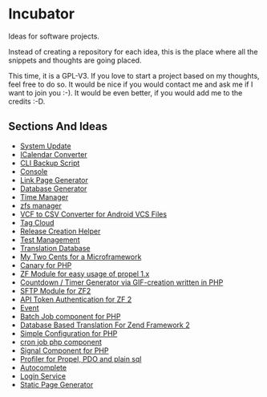 # Incubator

Ideas for software projects.

Instead of creating a repository for each idea, this is the place where all the snippets and thoughts are going placed.

This time, it is a GPL-V3. If you love to start a project based on my thoughts, feel free to do so. It would be nice if you would contact me and ask me if I want to join you :-). It would be even better, if you would add me to the credits :-D.

## Sections And Ideas

* [System Update](https://github.com/stevleibelt/incubator/tree/master/cli/update/system)
* [ICalendar Converter](https://github.com/stevleibelt/incubator/tree/master/cli/convert/icalendar)
* [CLI Backup Script](https://github.com/stevleibelt/incubator/tree/master/cli/php/backup)
* [Console](https://github.com/stevleibelt/incubator/tree/master/cli/php/console)
* [Link Page Generator](https://github.com/stevleibelt/incubator/tree/master/cli/php/generate/link)
* [Database Generator](https://github.com/stevleibelt/incubator/tree/master/cli/php/generate/database)
* [Time Manager](https://github.com/stevleibelt/incubator/tree/master/general/timeManager)
* [zfs manager](https://github.com/stevleibelt/incubator/tree/master/general/zfsManager)
* [VCF to CSV Converter for Android VCS Files](https://github.com/stevleibelt/incubator/tree/master/general/vcf_to_csv_converter)
* [Tag Cloud](https://github.com/stevleibelt/incubator/tree/master/general/fileManager)
* [Release Creation Helper](https://github.com/stevleibelt/incubator/tree/master/general/release_creation_helper)
* [Test Management](https://github.com/stevleibelt/incubator/tree/master/general/testManagement)
* [Translation Database](https://github.com/stevleibelt/incubator/tree/master/general/translationDatabase)
* [My Two Cents for a Microframework](https://github.com/stevleibelt/incubator/tree/master/general/microFramework)
* [Canary for PHP](https://github.com/stevleibelt/incubator/tree/master/component/php/canary)
* [ZF Module for easy usage of propel 1.x](https://github.com/stevleibelt/incubator/tree/master/component/php/zf2_propel)
* [Countdown / Timer Generator via GIF-creation written in PHP](https://github.com/stevleibelt/incubator/tree/master/component/php/git_count_down)
* [SFTP Module for ZF2](https://github.com/stevleibelt/incubator/tree/master/component/php/zf2_sftp)
* [API Token Authentication for ZF 2](https://github.com/stevleibelt/incubator/tree/master/component/php/zf2_api_token_authentication)
* [Event](https://github.com/stevleibelt/incubator/tree/master/component/php/event)
* [Batch Job component for PHP](https://github.com/stevleibelt/incubator/tree/master/component/php/batch_job)
* [Database Based Translation For Zend Framework 2](https://github.com/stevleibelt/incubator/tree/master/component/php/zf2_database_translation)
* [Simple Configuration for PHP](https://github.com/stevleibelt/incubator/tree/master/component/php/merge_arrays)
* [cron job php component](https://github.com/stevleibelt/incubator/tree/master/component/php/cron_job)
* [Signal Component for PHP](https://github.com/stevleibelt/incubator/tree/master/component/php/signals)
* [Profiler for Propel, PDO and plain sql](https://github.com/stevleibelt/incubator/tree/master/component/php/zf2_propel_and_mysql_and_pdo_profiler)
* [Autocomplete](https://github.com/stevleibelt/incubator/tree/master/web/general/autocomplete)
* [Login Service](https://github.com/stevleibelt/incubator/tree/master/web/service/login)
* [Static Page Generator](https://github.com/stevleibelt/incubator/tree/master/web/blog/static_page_generator)